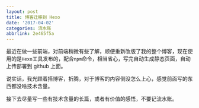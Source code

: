 ```yaml
---
layout: post
title: 博客迁移到 Hexo
date: '2017-04-02'
categories: 流水账
abbrlink: 2e465f5a
---
```


最近在做一些前端，对前端稍微有些了解，顺便重新改版了我的整个博客，现在使用的是`Hexo`工具发布的，配合`npm`命令，相当省心，写完自动生成静态页面，自动上传部署到 github 上面。

说实话，我光顾着搭博客，折腾，对于博客的内容倒没怎么上心，感觉前面写的东西都没啥技术含量。

接下去尽量写一些有技术含量的长篇，或者有价值的感悟，不要记流水账。

